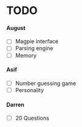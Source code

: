 # TODO
#### August
- [ ] Magpie interface
- [ ] Parsing engine
- [ ] Memory

#### Asif
- [ ] Number guessing game
- [ ] Personality

#### Darren
- [ ] 20 Questions
